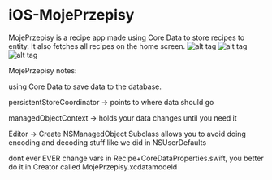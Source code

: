 # iOS-MojePrzepisy
MojePrzepisy is a recipe app made using Core Data to store recipes to entity. It also fetches all recipes on the home screen.
![alt tag](http://i.imgur.com/y7DBAX0.png)
![alt tag](http://i.imgur.com/2qoteBA.png)
![alt tag](http://i.imgur.com/S5Z9aPt.png)

MojePrzepisy notes:

using Core Data to save data to the database.

persistentStoreCoordinator -> points to where data should go

managedObjectContext -> holds your data changes until you need it

Editor -> Create NSManagedObject Subclass allows you to avoid doing encoding and decoding stuff like we did in NSUserDefaults

dont ever EVER change vars in Recipe+CoreDataProperties.swift, you better do it in Creator called MojePrzepisy.xcdatamodeld
